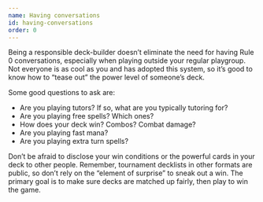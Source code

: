 ```yaml
---
name: Having conversations
id: having-conversations
order: 0
---
```


Being a responsible deck-builder doesn’t eliminate the need for having Rule 0 conversations, especially when playing outside your regular playgroup. Not everyone is as cool as you and has adopted this system, so it’s good to know how to “tease out” the power level of someone’s deck.

Some good questions to ask are:

- Are you playing tutors? If so, what are you typically tutoring for?
- Are you playing free spells? Which ones?
- How does your deck win? Combos? Combat damage?
- Are you playing fast mana?
- Are you playing extra turn spells?

Don’t be afraid to disclose your win conditions or the powerful cards in your deck to other people. Remember, tournament decklists in other formats are public, so don’t rely on the “element of surprise” to sneak out a win. The primary goal is to make sure decks are matched up fairly, then play to win the game.
